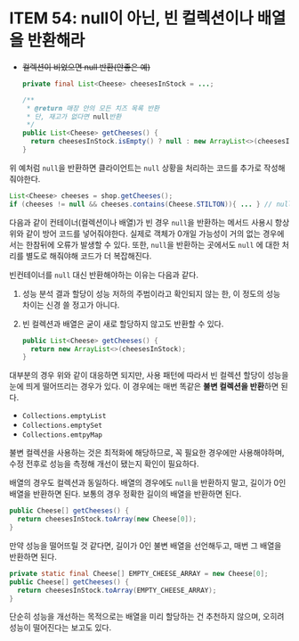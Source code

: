 # ITEM 54: null이 아닌, 빈 컬렉션이나 배열을 반환해라

- ~~컬렉션이 비었으면 null 반환(안좋은 예)~~ 

    ```java
    private final List<Cheese> cheesesInStock = ...;
    
    /**
     * @return 매장 안의 모든 치즈 목록 반환
     * 단, 재고가 없다면 null반환
     */
    public List<Cheese> getCheeses() {
      return cheesesInStock.isEmpty() ? null : new ArrayList<>(cheesesInStock);
    }
    ```

위 예처럼 `null`을 반환하면 클라이언트는 `null` 상황을 처리하는 코드를 추가로 작성해줘야한다.

```java
List<Cheese> cheeses = shop.getCheeses();
if (cheeses != null && cheeses.contains(Cheese.STILTON)){ ... } // null 예외 처리
```

다음과 같이 컨테이너(컬렉션이나 배열)가 빈 경우 `null`을 반환하는 메서드 사용시 항상 위와 같이 방어 코드를 넣어줘야한다. 실제로 객체가 0개일 가능성이 거의 없는 경우에서는 한참뒤에 오류가 발생할 수 있다. 또한, `null`을 반환하는 곳에서도 `null` 에 대한 처리를 별도로 해줘야해 코드가 더 복잡해진다.

빈컨테이너를 `null` 대신 반환해야하는 이유는 다음과 같다.

1. 성능 분석 결과 할당이 성능 저하의 주범이라고 확인되지 않는 한, 이 정도의 성능 차이는 신경 쓸 정고가 아니다.

2. 빈 컬렉션과 배열은 굳이 새로 할당하지 않고도 반환할 수 있다.

    ```java
    public List<Cheese> getCheeses() {
      return new ArrayList<>(cheesesInStock);
    }
    ```

대부분의 경우 위와 같이 대응하면 되지만, 사용 패턴에 따라서 빈 컬렉션 할당이 성능을 눈에 띄게 떨어뜨리는 경우가 있다. 이 경우에는 매번 똑같은 **불변 컬렉션을 반환**하면 된다.

- `Collections.emptyList`
- `Collections.emptySet`
- `Collections.emtpyMap`

불변 컬렉션을 사용하는 것은 최적화에 해당하므로, 꼭 필요한 경우에만 사용해야하며, 수정 전후로 성능을 측정해 개선이 됐는지 확인이 필요하다.

배열의 경우도 컬렉션과 동일하다. 배열의 경우에도 `null`을 반환하지 말고, 길이가 0인 배열을 반환하면 된다. 보통의 경우 정확한 길이의 배열을 반환하면 된다.

```java
public Cheese[] getCheeses() {
  return cheesesInStock.toArray(new Cheese[0]);
}
```

만약 성능을 떨어뜨릴 것 같다면, 길이가 0인 불변 배열을 선언해두고, 매번 그 배열을 반환하면 된다.

```java
private static final Cheese[] EMPTY_CHEESE_ARRAY = new Cheese[0];
public Cheese[] getCheeses() {
  return cheesesInStock.toArray(EMPTY_CHEESE_ARRAY);
}
```

단순히 성능을 개선하는 목적으로는 배열을 미리 할당하는 건 추천하지 않으며, 오히려 성능이 떨어진다는 보고도 있다.

